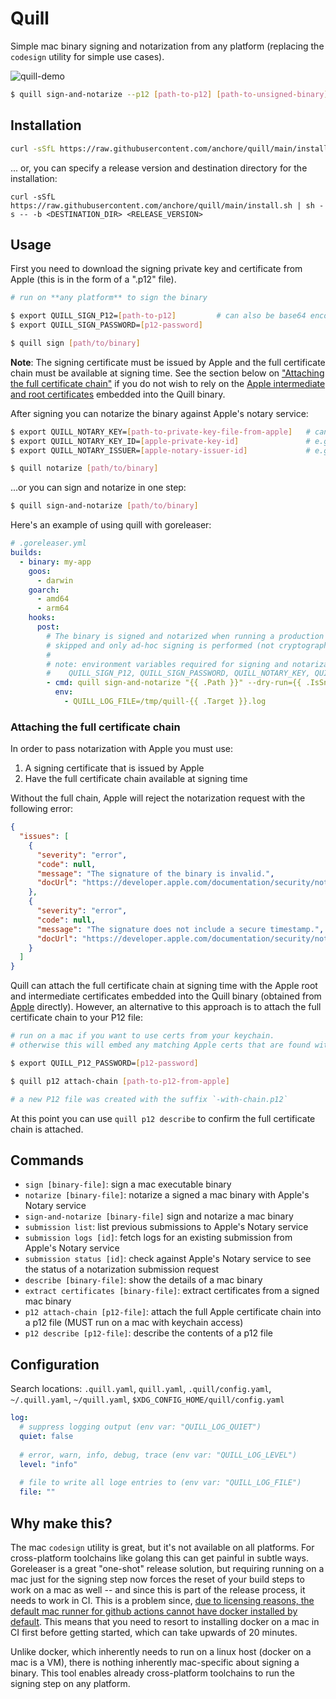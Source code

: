 # Quill

Simple mac binary signing and notarization from any platform (replacing the `codesign` utility for simple use cases).

![quill-demo](https://user-images.githubusercontent.com/590471/196287753-35f3de6c-cd37-4ec1-a67c-05be5f4ed95b.gif)

```bash
$ quill sign-and-notarize --p12 [path-to-p12] [path-to-unsigned-binary]
```

## Installation

```bash
curl -sSfL https://raw.githubusercontent.com/anchore/quill/main/install.sh | sh -s -- -b /usr/local/bin
```

... or, you can specify a release version and destination directory for the installation:

```
curl -sSfL https://raw.githubusercontent.com/anchore/quill/main/install.sh | sh -s -- -b <DESTINATION_DIR> <RELEASE_VERSION>
```


## Usage

First you need to download the signing private key and certificate from Apple (this is in the form of a ".p12" file). 

```bash
# run on **any platform** to sign the binary

$ export QUILL_SIGN_P12=[path-to-p12]         # can also be base64 encoded contents instead of a file path
$ export QUILL_SIGN_PASSWORD=[p12-password]

$ quill sign [path/to/binary]
```

**Note**: The signing certificate must be issued by Apple and the full certificate chain must be available at 
signing time. See the section below on ["Attaching the full certificate chain"](#attaching-the-full-certificate-chain) if you do not wish to rely on the 
[Apple intermediate and root certificates](https://www.apple.com/certificateauthority/) embedded into the Quill binary.

After signing you can notarize the binary against Apple's notary service:

```bash
$ export QUILL_NOTARY_KEY=[path-to-private-key-file-from-apple]   # can also be base64 encoded contents instead of a file path
$ export QUILL_NOTARY_KEY_ID=[apple-private-key-id]               # e.g. XS319FABCD
$ export QUILL_NOTARY_ISSUER=[apple-notary-issuer-id]             # e.g. a1234b5-1234-5f5d-b0c8-1234bedc5678

$ quill notarize [path/to/binary]
```

...or you can sign and notarize in one step:

```bash
$ quill sign-and-notarize [path/to/binary]
```

Here's an example of using quill with goreleaser:
```yaml
# .goreleaser.yml
builds:
  - binary: my-app
    goos:
      - darwin
    goarch:
      - amd64
      - arm64
    hooks:
      post:
        # The binary is signed and notarized when running a production release, but for snapshot builds notarization is
        # skipped and only ad-hoc signing is performed (not cryptographic material is needed).
        #
        # note: environment variables required for signing and notarization (set in CI) but are not needed for snapshot builds
        #    QUILL_SIGN_P12, QUILL_SIGN_PASSWORD, QUILL_NOTARY_KEY, QUILL_NOTARY_KEY_ID, QUILL_NOTARY_ISSUER
        - cmd: quill sign-and-notarize "{{ .Path }}" --dry-run={{ .IsSnapshot }} --ad-hoc={{ .IsSnapshot }} -vv
          env:
            - QUILL_LOG_FILE=/tmp/quill-{{ .Target }}.log
```

### Attaching the full certificate chain

In order to pass notarization with Apple you must use:

1. A signing certificate that is issued by Apple
2. Have the full certificate chain available at signing time

Without the full chain, Apple will reject the notarization request with the following error:
```json
{
  "issues": [
    {
      "severity": "error",
      "code": null,
      "message": "The signature of the binary is invalid.",
      "docUrl": "https://developer.apple.com/documentation/security/notarizing_macos_software_before_distribution/resolving_common_notarization_issues#3087735"
    },
    {
      "severity": "error",
      "code": null,
      "message": "The signature does not include a secure timestamp.",
      "docUrl": "https://developer.apple.com/documentation/security/notarizing_macos_software_before_distribution/resolving_common_notarization_issues#3087733"
    }
  ]
}
```

Quill can attach the full certificate chain at signing time with the Apple root and intermediate certificates embedded 
into the Quill binary (obtained from [Apple](https://www.apple.com/certificateauthority/) directly). However, an
alternative to this approach is to attach the full certificate chain to your P12 file:

```bash
# run on a mac if you want to use certs from your keychain.
# otherwise this will embed any matching Apple certs that are found within Quill into the P12 file.

$ export QUILL_P12_PASSWORD=[p12-password]

$ quill p12 attach-chain [path-to-p12-from-apple]

# a new P12 file was created with the suffix `-with-chain.p12`
```

At this point you can use `quill p12 describe` to confirm the full certificate chain is attached.


## Commands

- `sign [binary-file]`: sign a mac executable binary
- `notarize [binary-file]`: notarize a signed a mac binary with Apple's Notary service
- `sign-and-notarize [binary-file]` sign and notarize a mac binary
- `submission list`: list previous submissions to Apple's Notary service
- `submission logs [id]`: fetch logs for an existing submission from Apple's Notary service
- `submission status [id]`: check against Apple's Notary service to see the status of a notarization submission request
- `describe [binary-file]`: show the details of a mac binary
- `extract certificates [binary-file]`:  extract certificates from a signed mac binary
- `p12 attach-chain [p12-file]`: attach the full Apple certificate chain into a p12 file (MUST run on a mac with keychain access)
- `p12 describe [p12-file]`: describe the contents of a p12 file


## Configuration
Search locations: `.quill.yaml`, `quill.yaml`, `.quill/config.yaml`, `~/.quill.yaml`, `~/quill.yaml`, `$XDG_CONFIG_HOME/quill/config.yaml`

```yaml
log:
  # suppress logging output (env var: "QUILL_LOG_QUIET")
  quiet: false
  
  # error, warn, info, debug, trace (env var: "QUILL_LOG_LEVEL")
  level: "info"
  
  # file to write all loge entries to (env var: "QUILL_LOG_FILE")
  file: ""
```

## Why make this?

The mac `codesign` utility is great, but it's not available on all platforms. For cross-platform toolchains like golang
this can get painful in subtle ways. Goreleaser is a great "one-shot" release solution, but requiring running on a mac
just for the signing step now forces the reset of your build steps to work on a mac as well -- and since this is part
of the release process, it needs to work in CI. This is a problem since, [due to licensing reasons, the default mac
runner for github actions cannot have docker installed by default](https://github.com/actions/runner-images/issues/17#issuecomment-614726536).
This means that you need to resort to installing docker on a mac in CI first before getting started, which can take
upwards of 20 minutes.

Unlike docker, which inherently needs to run on a linux host (docker on a mac is a VM), there is nothing inherently
mac-specific about signing a binary. This tool enables already cross-platform toolchains to run the signing step on
any platform.

